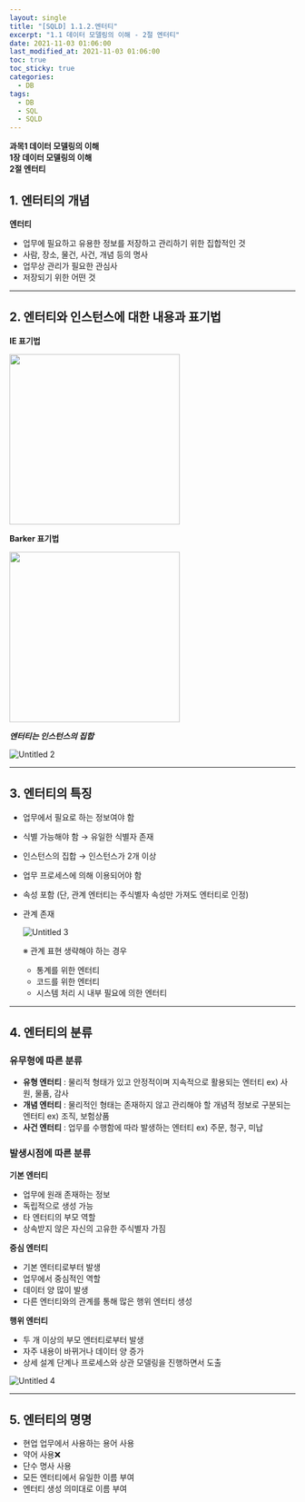 ```yaml
---
layout: single
title: "[SQLD] 1.1.2.엔터티"
excerpt: "1.1 데이터 모델링의 이해 - 2절 엔터티"
date: 2021-11-03 01:06:00
last_modified_at: 2021-11-03 01:06:00
toc: true
toc_sticky: true
categories:
  - DB
tags:
  - DB
  - SQL
  - SQLD
---
```

**과목1 데이터 모델링의 이해  
1장 데이터 모델링의 이해  
2절 엔터티**

## 1. 엔터티의 개념

**엔터티**

- 업무에 필요하고 유용한 정보를 저장하고 관리하기 위한 집합적인 것
- 사람, 장소, 물건, 사건, 개념 등의 명사
- 업무상 관리가 필요한 관심사
- 저장되기 위한 어떤 것

---

## 2. 엔터티와 인스턴스에 대한 내용과 표기법

**IE 표기법**

<img src="https://user-images.githubusercontent.com/60471550/139880712-1a3aa7af-134d-4297-b0bd-9a5600ba773f.png" width="300" height="300">

**Barker 표기법**

<img src="https://user-images.githubusercontent.com/60471550/139880774-ac578f13-25f6-4e0e-b9f3-5bf08d557d57.png" width="300" height="300">

***엔터티는 인스턴스의 집합***

![Untitled 2](https://user-images.githubusercontent.com/60471550/139880800-851717f8-b9fe-4037-99e5-ce64f5d3153f.png)

---

## 3. 엔터티의 특징

- 업무에서 필요로 하는 정보여야 함
- 식별 가능해야 함 → 유일한 식별자 존재
- 인스턴스의 집합 → 인스턴스가 2개 이상
- 업무 프로세스에 의해 이용되어야 함
- 속성 포함 (단, 관계 엔터티는 주식별자 속성만 가져도 엔터티로 인정)
- 관계 존재
    
    ![Untitled 3](https://user-images.githubusercontent.com/60471550/139880836-007acd2b-527e-4eb0-8cb6-69a8dd33c3a6.png)
    
    ※ 관계 표현 생략해야 하는 경우
    
    - 통계를 위한 엔터티
    - 코드를 위한 엔터티
    - 시스템 처리 시 내부 필요에 의한 엔터티
    
---

## 4. 엔터티의 분류

### 유무형에 따른 분류

- **유형 엔터티** : 물리적 형태가 있고 안정적이며 지속적으로 활용되는 엔터티
ex) 사원, 물품, 감사
- **개념 엔터티** : 물리적인 형태는 존재하지 않고 관리해야 할 개념적 정보로 구분되는 엔터티 ex)  조직, 보험상품
- **사건 엔터티** : 업무를 수행함에 따라 발생하는 엔터티
ex) 주문, 청구, 미납

### 발생시점에 따른 분류

**기본 엔터티**

- 업무에 원래 존재하는 정보
- 독립적으로 생성 가능
- 타 엔터티의 부모 역할
- 상속받지 않은 자신의 고유한 주식별자 가짐

**중심 엔터티**

- 기본 엔터티로부터 발생
- 업무에서 중심적인 역할
- 데이터 양 많이 발생
- 다른 엔터티와의 관계를 통해 많은 행위 엔터티 생성

**행위 엔터티**

- 두 개 이상의 부모 엔터티로부터 발생
- 자주 내용이 바뀌거나 데이터 양 증가
- 상세 설계 단계나 프로세스와 상관 모델링을 진행하면서 도출

![Untitled 4](https://user-images.githubusercontent.com/60471550/139880871-6a4f64af-ba2e-4741-8c35-523774b32324.png)

---

## 5. 엔터티의 명명

- 현업 업무에서 사용하는 용어 사용
- 약어 사용❌
- 단수 명사 사용
- 모든 엔터티에서 유일한 이름 부여
- 엔터티 생성 의미대로 이름 부여
